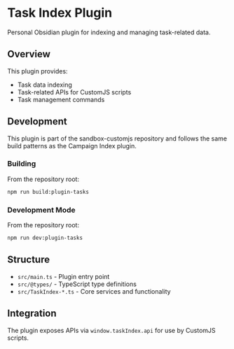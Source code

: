 # Task Index Plugin

Personal Obsidian plugin for indexing and managing task-related data.

## Overview

This plugin provides:
- Task data indexing
- Task-related APIs for CustomJS scripts
- Task management commands

## Development

This plugin is part of the sandbox-customjs repository and follows the same build patterns as the Campaign Index plugin.

### Building

From the repository root:
```bash
npm run build:plugin-tasks
```

### Development Mode

From the repository root:
```bash
npm run dev:plugin-tasks
```

## Structure

- `src/main.ts` - Plugin entry point
- `src/@types/` - TypeScript type definitions
- `src/TaskIndex-*.ts` - Core services and functionality

## Integration

The plugin exposes APIs via `window.taskIndex.api` for use by CustomJS scripts.
